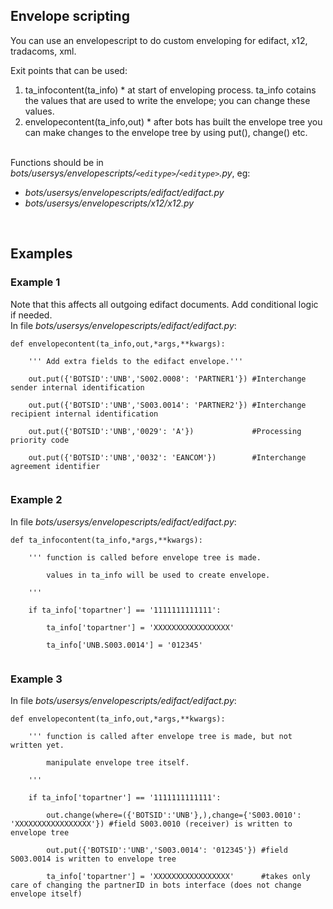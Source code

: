 ## Envelope scripting ##

You can use an envelopescript to do custom enveloping for edifact, x12, tradacoms, xml.

Exit points that can be used:
  1. ta\_infocontent(ta\_info)
    * at start of enveloping process. ta\_info cotains the values that are used to write the envelope; you can change these values.
  1. envelopecontent(ta\_info,out)
    * after bots has built the envelope tree you can make changes to the envelope tree by using put(), change() etc.

<br>
Functions should be in <i>bots/usersys/envelopescripts/<code>&lt;editype&gt;</code>/<code>&lt;editype&gt;</code>.py</i>, eg:<br>
<ul><li><i>bots/usersys/envelopescripts/edifact/edifact.py</i>
</li><li><i>bots/usersys/envelopescripts/x12/x12.py</i></li></ul>

<br>
<h2>Examples</h2>
<h3>Example 1</h3>
Note that this affects all outgoing edifact documents. Add conditional logic if needed.<br>
In file <i>bots/usersys/envelopescripts/edifact/edifact.py</i>:<br>
<pre><code>def envelopecontent(ta_info,out,*args,**kwargs):<br>
    ''' Add extra fields to the edifact envelope.'''<br>
    out.put({'BOTSID':'UNB','S002.0008': 'PARTNER1'}) #Interchange sender internal identification<br>
    out.put({'BOTSID':'UNB','S003.0014': 'PARTNER2'}) #Interchange recipient internal identification<br>
    out.put({'BOTSID':'UNB','0029': 'A'})             #Processing priority code<br>
    out.put({'BOTSID':'UNB','0032': 'EANCOM'})        #Interchange agreement identifier<br>
</code></pre>

<h3>Example 2</h3>
In file <i>bots/usersys/envelopescripts/edifact/edifact.py</i>:<br>
<pre><code>def ta_infocontent(ta_info,*args,**kwargs):<br>
    ''' function is called before envelope tree is made.<br>
        values in ta_info will be used to create envelope.<br>
    '''<br>
    if ta_info['topartner'] == '1111111111111':<br>
        ta_info['topartner'] = 'XXXXXXXXXXXXXXXXX'<br>
        ta_info['UNB.S003.0014'] = '012345'<br>
</code></pre>

<h3>Example 3</h3>
In file <i>bots/usersys/envelopescripts/edifact/edifact.py</i>:<br>
<pre><code>def envelopecontent(ta_info,out,*args,**kwargs):<br>
    ''' function is called after envelope tree is made, but not written yet.<br>
        manipulate envelope tree itself.<br>
    '''<br>
    if ta_info['topartner'] == '1111111111111':<br>
        out.change(where=({'BOTSID':'UNB'},),change={'S003.0010': 'XXXXXXXXXXXXXXXXX'}) #field S003.0010 (receiver) is written to envelope tree<br>
        out.put({'BOTSID':'UNB','S003.0014': '012345'}) #field S003.0014 is written to envelope tree<br>
        ta_info['topartner'] = 'XXXXXXXXXXXXXXXXX'      #takes only care of changing the partnerID in bots interface (does not change envelope itself)<br>
</code></pre>